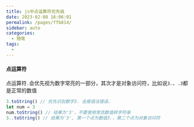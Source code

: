 ```yaml
---
title: js中点运算符优先级
date: 2023-02-08 16:06:01
permalink: /pages/ffb814/
sidebar: auto
categories:
  - 随笔
tags:
  - 
---
```

#### 点运算符
点运算符`.`会优先视为数字常亮的一部分，其次才是对象访问符，比如说`3.`、`.3`都是正常的数值
```js
3.toString() // 优先识别数字3. 会报语法错误，
let num = 3
num.toString() // 结果为'3'，不要使用常亮数值转字符串
3..toString() // 结果为'3', 第一个点为数值3.，第二个点为对象访问符
```
